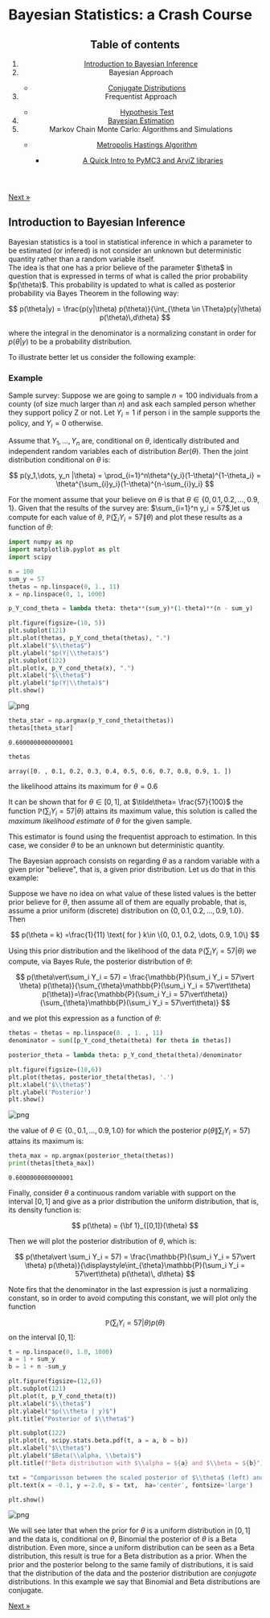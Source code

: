 <head>
  <script type="text/x-mathjax-config"> MathJax.Hub.Config({ TeX: { equationNumbers: { autoNumber: "all" } } }); </script>
  <script type="text/x-mathjax-config">
    MathJax.Hub.Config({
      tex2jax: {
        inlineMath: [ ['$','$'], ["\\(","\\)"] ],
         displayMath: [ ['$$','$$'], ["\\[","\\]"] ],
         processEscapes: true
      }
    });
  </script>
  <script src="https://cdn.mathjax.org/mathjax/latest/MathJax.js?config=TeX-AMS-MML_HTMLorMML" type="text/javascript"></script>
  <meta name="google-site-verification" content="kuks5e4as6qBaGVCSzmHkQJa5Tss89_g5DmRXeUi7K8" />
</head>



<h1>Bayesian Statistics: a Crash Course </h1>
<header>

<h2>Table of contents</h2>
<nav>
 <ol>
     <li><a href="#introbayesian"> Introduction to Bayesian Inference  </a></li>
     <li> Bayesian Approach</li>
         <ul>
           <li><a href = "ConjugateDist">Conjugate Distributions</a></li>
        </ul>
    <li>Frequentist Approach </li>
         <ul> 
           <li> <a href = "HypothesisTest">  Hypothesis Test</a> </li>
         </ul>
   <li><a href="bayesianestimation"> Bayesian Estimation </a> </li>
    <li> Markov Chain Monte Carlo: Algorithms and Simulations</li>
        <ul>
            <li><a href = "MetropolisHastingsAlg"> Metropolis Hastings Algorithm </a></li>
                  <ul>
                    <li> <a href = "IntrotoPyMC3"> A Quick Intro to PyMC3 and ArviZ libraries </a></li>
                  </ul>
         </ul>
 </ol>
</nav>
</header>

 <a href="ConjugateDist" class="next">Next &raquo;</a>



<h2 id = "introbayesian">Introduction to Bayesian Inference  </h2>
 <p>
Bayesian statistics is a tool in statistical inference in which a parameter to be estimated (or infered) is not consider 
an unknown but deterministic quantity rather than a random variable itself. 
<br> 
The idea is that one has a prior believe of the parameter $\theta$ in question that is expressed in terms of what is called the 
prior probability $p(\theta)$. This probability is updated to what is called as posterior probability via Bayes Theorem in the following way: 

$$
 p(\theta|y) = \frac{p(y|\theta) p(\theta)}{\int_{\theta \in \Theta}p(y|\theta) p(\theta)\,d\theta}
$$

where the integral in the denominator is a normalizing constant in order for $p(\theta|y)$ to be a probability distribution.
</p>

To illustrate better let us consider the following example:

<h3> Example </h3>

Sample survey: Suppose we are going to sample $n=100$ individuals from a county (of size much larger than $n$) and ask each sampled person whether they support policy Z or not. Let $Y_i = 1$ if person i in the sample supports the policy, and $Y_i = 0$ otherwise.

Assume that $Y_1, \dots, Y_{n}$ are, conditional on $\theta$, identically distributed and independent random variables each of distribution $Ber(\theta)$. Then the joint distribution conditional on $\theta$ is:

$$
  p(y_1,\dots, y_n |\theta) = \prod_{i=1}^n\theta^{y_i}(1-\theta)^{1-\theta_i} = \theta^{\sum_{i}y_i}(1-\theta)^{n-\sum_{i}y_i}
$$

For the moment assume that your believe on $\theta$ is that $\theta \in\{0, 0.1, 0.2, \dots, 0.9, 1 \}$. Given that the results of the survey are: $\sum_{i=1}^n y_i = 57$,let us compute for each value of $\theta$, $\mathbb{P}(\sum_i Y_i = 57 \|\theta)$ and plot these results as a function of $\theta$:








```python
import numpy as np
import matplotlib.pyplot as plt
import scipy
```


```python
n = 100
sum_y = 57
thetas = np.linspace(0, 1., 11)
x = np.linspace(0, 1, 1000)

p_Y_cond_theta = lambda theta: theta**(sum_y)*(1-theta)**(n - sum_y)

plt.figure(figsize=(10, 5))
plt.subplot(121)
plt.plot(thetas, p_Y_cond_theta(thetas), ".")
plt.xlabel("$\\theta$")
plt.ylabel("$p(Y|\\theta)$")
plt.subplot(122)
plt.plot(x, p_Y_cond_theta(x), ".")
plt.xlabel("$\\theta$")
plt.ylabel("$p(Y|\\theta)$")
plt.show()
```


    
![png](index_files/index_5_0.png)
    



```python
theta_star = np.argmax(p_Y_cond_theta(thetas))
thetas[theta_star]
```




    0.6000000000000001




```python
thetas
```




    array([0. , 0.1, 0.2, 0.3, 0.4, 0.5, 0.6, 0.7, 0.8, 0.9, 1. ])



the likelihood attains its maximum for $\theta = 0.6$

It can be shown that for $\theta \in[0,1]$, at $\tilde\theta= \frac{57}{100}$ the function $\mathbb{P}(\sum_i Y_i = 57\vert\theta)$ attains its maximum value, this solution is called the *maximum likelihood estimate* of $\theta$ for the given sample.

This estimator is found using the frequentist approach to estimation. In this case, we consider $\theta$ to be an unknown but deterministic quantity.

The Bayesian approach consists on regarding $\theta$ as a random variable with a given prior "believe", that is, a given prior distribution. Let us do that in this example:

Suppose we have no idea on what value of these listed values is the better prior believe for $\theta$, then assume all of them are equally probable, that is, assume a prior uniform (discrete) distribution on $\{0, 0.1, 0.2, \dots, 0.9, 1.0\}$. Then

$$
p(\theta = k) =\frac{1}{11} \text{ for } k\in \{0, 0.1, 0.2, \dots, 0.9, 1.0\}
$$

Using this prior distribution and the likelihood of the data $\mathbb{P}(\sum_i Y_i = 57 \vert \theta)$ we compute, via Bayes Rule,  the posterior distribution of $\theta$:

$$
p(\theta\vert\sum_i Y_i = 57) = \frac{\mathbb{P}(\sum_i Y_i = 57\vert \theta) p(\theta)}{\sum_{\theta}\mathbb{P}(\sum_i Y_i = 57\vert\theta) p(\theta)}=\frac{\mathbb{P}(\sum_i Y_i = 57\vert\theta)}{\sum_{\theta}\mathbb{P}(\sum_i Y_i = 57\vert\theta)}
$$

and we plot this expression as a function of $\theta$:


```python
thetas = thetas = np.linspace(0. , 1. , 11)
denominator = sum([p_Y_cond_theta(theta) for theta in thetas])

posterior_theta = lambda theta: p_Y_cond_theta(theta)/denominator

plt.figure(figsize=(10,6))
plt.plot(thetas, posterior_theta(thetas), '.')
plt.xlabel("$\\theta$")
plt.ylabel('Posterior')
plt.show()
```


    
![png](index_files/index_11_0.png)
    


the value of $\theta\in\{0., 0.1, \dots, 0.9, 1.0\}$ for which the posterior $p(\theta\|\sum_i Y_i = 57)$ attains its maximum is: 


```python
theta_max = np.argmax(posterior_theta(thetas))
print(thetas[theta_max])
```

    0.6000000000000001


Finally, consider $\theta$ a continuous random variable with support on the interval $[0,1]$ and give as a prior distribution the uniform distribution, that is, its density function is:

$$
p(\theta) = {\bf 1}_{[0,1]}(\theta)
$$

Then we will plot the posterior distribution of $\theta$, which is:

$$
p(\theta\vert \sum_i Y_i = 57) = \frac{\mathbb{P}(\sum_i Y_i = 57\vert \theta) p(\theta)}{\displaystyle\int_{\theta}\mathbb{P}(\sum_i Y_i = 57\vert\theta) p(\theta)\, d\theta}
$$

Note firs that the denominator in the last expression is just a normalizing constant, so in order to avoid computing this constant, we will plot only the function

$$
\mathbb{P}(\sum_i Y_i = 57\vert \theta) p(\theta)
$$
on the interval $[0,1]$:


```python
t = np.linspace(0, 1.0, 1000)
a = 1 + sum_y
b = 1 + n -sum_y

plt.figure(figsize=(12,6))
plt.subplot(121)
plt.plot(t, p_Y_cond_theta(t))
plt.xlabel("$\\theta$")
plt.ylabel("$p(\\theta | y)$")
plt.title("Posterior of $\\theta$")

plt.subplot(122)
plt.plot(t, scipy.stats.beta.pdf(t, a = a, b = b))
plt.xlabel("$\\theta$")
plt.ylabel("$Beta(\\alpha, \\beta)$")
plt.title(f"Beta distribution with $\\alpha = ${a} and $\\beta = ${b}")

txt = "Comparisson between the scaled posterior of $\\theta$ (left) and the Beta distribution (right)"
plt.text(x = -0.1, y =-2.0, s = txt,  ha='center', fontsize='large')

plt.show()


```


    
![png](index_files/index_15_0.png)
    


We will see later that when the prior for $\theta$ is a uniform distribution in $[0,1]$ and the data is, conditional on $\theta$, Binomial the posterior of $\theta$ is a Beta distribution. Even more, since a uniform distribution can be seen as a Beta distribution, this result is true for a Beta distribution as a prior. 
When the prior and the posterior belong to the same family of distributions, it is said that the distribution of the data and the posterior distribution are *conjugate* distributions. In this example we say that Binomial and Beta distributions are conjugate.

 <a href="ConjugateDist" class="next">Next &raquo;</a>



